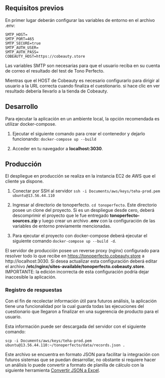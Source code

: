 ## Requisitos previos

En primer lugar deberán configurar las variables de entorno en el archivo .env:

```
SMTP_HOST=
SMTP_PORT=465
SMTP_SECURE=true
SMTP_AUTH_USER=
SMTP_AUTH_PASS=
COBEAUTY_HOST=https://cobeauty.store
```

Las variables SMTP son necesarias para que el usuario reciba en su cuenta de correo el resultado del test de Tono Perfecto.

Mientras que el HOST de Cobeauty es necesario configurarlo para dirigir al usuario a la URL correcta cuando finaliza el cuestionario. si hace clic en ver resultado debería llevarlo a la tienda de Cobeauty.

## Desarrollo

Para ejecutar la aplicación en un ambiente local, la opción recomendada es utilizar docker-compose.

1. Ejecutar el siguiente comando para crear el contenedor y dejarlo funcionando: ```docker-compose up --build```

2. Acceder en tu navegador a __localhost:3030__.


## Producción

El despliegue en producción se realiza en la instancia EC2 de AWS que el cliente ya dispone.

1. Conectar por SSH al servidor ```ssh -i Documents/aws/keys/teha-prod.pem ubuntu@13.56.44.110```

2. Ingresar al directorio de tonoperfecto. ```cd tonoperfecto```. Este directorio posee un clone del proyecto. Si es un despliegue desde cero, deberá descomprimir el proyecto que le fue entregado __tonoperfecto-sources.zip__ y luego crear un archivo __.env__ con la configuración de las variables de entorno previamente mencionadas.

3. Para ejecutar el proyecto con docker-compose deberá ejecutar el siguiente comando ```docker-compose up --build -d```.

El servidor de producción posee un reverse proxy (nginx) configurado para resolver todo lo que recibe en https://tonoperfecto.cobeauty.store a http://localhost:3030. Si desea actualizar esta configuración deberá editar el archivo __/etc/nginx/sites-available/tonoperfecto.cobeauty.store__. IMPORTANTE: la edición incorrecta de esta configuración podría dejar inaccesible la aplicación.

### Registro de respuestas

Con el fin de recolectar información útil para futuros análisis, la aplicación tiene una funcionalidad por la cual guarda todas las ejecuciones del cuestionario que llegaron a finalizar en una sugerencia de producto para el usuario.

Esta información puede ser descargada del servidor con el siguiente comando:

```scp -i Documents/aws/keys/teha-prod.pem ubuntu@13.56.44.110:~/tonoperfecto/data/records.json .```

Este archivo se encuentra en formato JSON para facilitar la integración con futuros sistemas que se puedan desarrollar, no obstante si requiere hacer un análisis lo puede convertir a formato de planilla de cálculo con la siguiente herramienta [Convertir JSON a Excel](https://json-csv.com/).